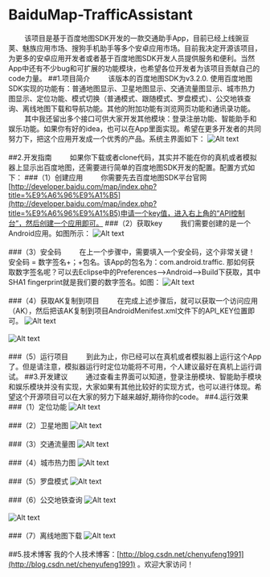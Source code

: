 # BaiduMap-TrafficAssistant
&emsp;&emsp;&nbsp;该项目是基于百度地图SDK开发的一款交通助手App，目前已经上线豌豆荚、魅族应用市场、搜狗手机助手等多个安卓应用市场。目前我决定开源该项目，为更多的安卓应用开发者或者基于百度地图SDK开发人员提供服务和便利。当然App中还有不少bug和可扩展的功能模块，也希望各位开发者为该项目贡献自己的code力量。
##1.项目简介
&emsp;&emsp;&nbsp;该版本的百度地图SDK为v3.2.0. 使用百度地图SDK实现的功能有：普通地图显示、卫星地图显示、交通流量图显示、城市热力图显示、定位功能、模式切换（普通模式、跟随模式、罗盘模式）、公交地铁查询、离线地图下载和导航功能。其他的附加功能有浏览网页功能和通讯录功能。</br>
&emsp;&emsp;&nbsp;其中我还留出多个接口可供大家开发其他模块：登录注册功能、智能助手和娱乐功能。如果你有好的idea，也可以在App里面实现。希望在更多开发者的共同努力下，把这个应用开发成一个优秀的产品。系统主界面如下：
![Alt text](https://github.com/chenyufeng1991/BaiduMap-TrafficAssistant/raw/master/Screenshots/主界面.jpg)<br/><br/>
##2.开发指南
&emsp;&emsp;&nbsp;如果你下载或者clone代码，其实并不能在你的真机或者模拟器上显示出百度地图，还需要进行简单的百度地图SDK开发的配置。配置方式如下：
###（1）创建应用
&emsp;&emsp;&nbsp;你需要先去百度地图SDK平台官网[http://developer.baidu.com/map/index.php?title=%E9%A6%96%E9%A1%B5](http://developer.baidu.com/map/index.php?title=%E9%A6%96%E9%A1%B5)申请一个key值，进入右上角的“API控制台”，然后创建一个应用即可。
###（2）获取key
&emsp;&emsp;&nbsp;我们需要创建的是一个Android应用。如图所示：
![Alt text](https://github.com/chenyufeng1991/BaiduMap-TrafficAssistant/raw/master/Screenshots/创建应用.png)<br/><br/>
###（3）安全码
&emsp;&emsp;&nbsp;在上一个步骤中，需要填入一个安全码，这个非常关键！安全码 = 数字签名+；+包名。该App的包名为：com.android.traffic.  那如何获取数字签名呢？可以去Eclipse中的Preferences-->Android-->Build下获取，其中SHA1 fingerprint就是我们要的数字签名。如图：
![Alt text](https://github.com/chenyufeng1991/BaiduMap-TrafficAssistant/raw/master/Screenshots/安全码.png)<br/><br/>
###（4）获取AK复制到项目
&emsp;&emsp;&nbsp;在完成上述步骤后，就可以获取一个访问应用（AK），然后把该AK复制到项目AndroidMenifest.xml文件下的API_KEY位置即可。
![Alt text](https://github.com/chenyufeng1991/BaiduMap-TrafficAssistant/raw/master/Screenshots/AK.png)<br/><br/>
![Alt text](https://github.com/chenyufeng1991/BaiduMap-TrafficAssistant/raw/master/Screenshots/AK02.png)<br/><br/>
###（5）运行项目
&emsp;&emsp;&nbsp;到此为止，你已经可以在真机或者模拟器上运行这个App了。但是请注意，模拟器运行时定位功能将不可用，个人建议最好在真机上运行调试。
##3.开发建议
&emsp;&emsp;&nbsp;通过查看主界面可以知道，登录注册模块、智能助手模块和娱乐模块并没有实现，大家如果有其他比较好的实现方式，也可以进行体现。希望这个开源项目可以在大家的努力下越来越好,期待你的code。
##4.运行效果
###（1）定位功能
![Alt text](https://github.com/chenyufeng1991/BaiduMap-TrafficAssistant/raw/master/Screenshots/定位.jpg)<br/><br/>
###（2）卫星地图
![Alt text](https://github.com/chenyufeng1991/BaiduMap-TrafficAssistant/raw/master/Screenshots/卫星地图.jpg)<br/><br/>
###（3）交通流量图
![Alt text](https://github.com/chenyufeng1991/BaiduMap-TrafficAssistant/raw/master/Screenshots/交通流量图.jpg)<br/><br/>
###（4）城市热力图
![Alt text](https://github.com/chenyufeng1991/BaiduMap-TrafficAssistant/raw/master/Screenshots/热力图.jpg)<br/><br/>
###（5）罗盘模式
![Alt text](https://github.com/chenyufeng1991/BaiduMap-TrafficAssistant/raw/master/Screenshots/罗盘模式.jpg)<br/><br/>
###（6）公交地铁查询
![Alt text](https://github.com/chenyufeng1991/BaiduMap-TrafficAssistant/raw/master/Screenshots/公交查询01.jpg)<br/><br/>
![Alt text](https://github.com/chenyufeng1991/BaiduMap-TrafficAssistant/raw/master/Screenshots/公交查询02.jpg)<br/><br/>
###（7）离线地图下载
![Alt text](https://github.com/chenyufeng1991/BaiduMap-TrafficAssistant/raw/master/Screenshots/离线地图.jpg)<br/><br/>
##5.技术博客
我的个人技术博客：[http://blog.csdn.net/chenyufeng1991](http://blog.csdn.net/chenyufeng1991) 。欢迎大家访问！
